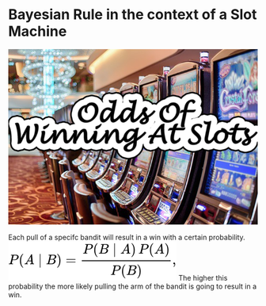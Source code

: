 # Bayesian Rule in the context of a Slot Machine

![Header](img/Slot-Machine-Odds7.png)


Each pull of a specifc bandit will result in a win with a certain probability.![Title](img/Bayes.svg)
The higher this probability the more likely pulling the arm of the bandit is going to result in a win.